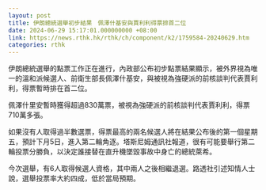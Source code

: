 ```yaml
---
layout: post
title: 伊朗總統選舉初步結果　佩澤什基安與賈利利得票排首二位
date: 2024-06-29 15:17:01.000000000 +08:00
link: https://news.rthk.hk/rthk/ch/component/k2/1759584-20240629.htm
categories: rthk
---
```


伊朗總統選舉的點票工作正在進行，內政部公布初步點票結果顯示，被外界視為唯一的溫和派候選人、前衛生部長佩澤什基安，與被視為強硬派的前核談判代表賈利利，得票暫時排在首二位。

佩澤什里安暫時獲得超過830萬票，被視為強硬派的前核談判代表賈利利，得票710萬多張。

如果沒有人取得過半數選票，得票最高的兩名候選人將在結果公布後的第一個星期五，預計下月5日，進入第二輪角逐。塔斯尼姆通訊社報道，很有可能要舉行第二輪投票分勝負，以決定誰接替在直升機墜毀事故中身亡的總統萊希。

今次選舉，有6人取得候選人資格，其中兩人之後相繼退選。路透社引述知情人士說，選舉投票率大約四成，低於當局預期。
